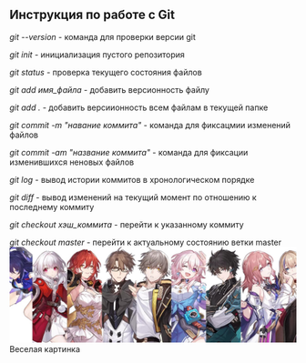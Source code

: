 ## Инструкция по работе с Git

*git --version* - команда для проверки версии git

*git init* - инициализация пустого репозитория

*git status* - проверка текущего состояния файлов

*git add имя_файла* - добавить версионность файлу

*git add .* - добавить версиионность всем файлам в текущей папке

*git commit -m "навание коммита"* - команда для фиксацмии изменений файлов

*git commit -am "название коммита"* - команда для фиксации изменившихся неновых файлов

*git log* - вывод истории коммитов в хронологическом порядке

*git diff* - вывод изменений на текущий момент по отношению к последнему коммиту

*git checkout хэш_коммита* - перейти к указанному коммиту

*git checkout master* - перейти к актуальному состоянию ветки master![Alt text](picture.jpg) Веселая картинка